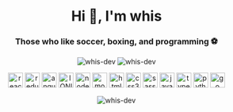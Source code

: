 <h1 align="center">Hi 👋, I'm whis</h1>
<h3 align="center">Those who like soccer, boxing, and programming ⚽</h3>
<p align="center"> <img src="https://komarev.com/ghpvc/?username=whis-dev" alt="whis-dev" />
<img src="https://github.com/Whis-dev/Whis-dev/workflows/whis-dev%20Readme/badge.svg" alt="whis-dev "/>
</p>

<!--START_SECTION:waka-->

<!--END_SECTION:waka-->

<p align="center"><img src="https://konpa.github.io/devicon/devicon.git/icons/react/react-original.svg" alt="react" width="30" height="30"/>
<img src="https://konpa.github.io/devicon/devicon.git/icons/redux/redux-original.svg" alt="redux" width="30" height"30"/>
<img src="https://konpa.github.io/devicon/devicon.git/icons/angularjs/angularjs-original.svg" alt="angularjs" width="30" height="30"/>
<img src="https://konpa.github.io/devicon/devicon.git/icons/ionic/ionic-original.svg" alt="IONIC" width="30" height="30"/>
<img src="https://konpa.github.io/devicon/devicon.git/icons/nodejs/nodejs-original.svg" alt="nodejs" width="30" height="30"/>
<img src="https://konpa.github.io/devicon/devicon.git/icons/mocha/mocha-plain.svg" alt="mocha" width="30" height="30"/>
<img src="https://konpa.github.io/devicon/devicon.git/icons/html5/html5-original.svg" alt="html5" width="30" height="30"/>
<img src="https://konpa.github.io/devicon/devicon.git/icons/css3/css3-original.svg" alt="css3" width="30" height="30"/>
<img src="https://konpa.github.io/devicon/devicon.git/icons/sass/sass-original.svg" alt="sass" width="30" height="30"/>
<img src="https://konpa.github.io/devicon/devicon.git/icons/javascript/javascript-original.svg" alt="javascript" width="30" height="30"/>
<img src="https://konpa.github.io/devicon/devicon.git/icons/typescript/typescript-original.svg" alt="typescript" width="30" height="30"/>
<img src="https://konpa.github.io/devicon/devicon.git/icons/python/python-original.svg" alt="python" width="30" height="30"/>
<img src="https://konpa.github.io/devicon/devicon.git/icons/go/go-original.svg" alt="go" width="30" height="30"/></p>
<p align="center"> <img src="https://github-readme-stats.vercel.app/api?username=whis-dev&show_icons=true&theme=tokyonight" alt="whis-dev" /> </p>
